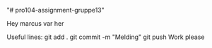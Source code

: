 "# pro104-assignment-gruppe13" 

Hey marcus var her


Useful lines:
git add .
git commit -m "Melding"
git push
Work please
